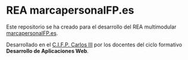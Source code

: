 # REA marcapersonalFP.es

Este repositorio se ha creado para el desarrollo del REA multimodular [marcapersonalFP.es](https://marcapersonalfp.es).

Desarrollado en el [C.I.F.P. Carlos III](https://cifpcarlos3.es) por los docentes del ciclo formativo **Desarrollo de Aplicaciones Web**.
